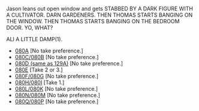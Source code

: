 Jason leans out open window and gets STABBED BY A DARK FIGURE WITH A CULTIVATOR. DARN GARDENERS. THEN THOMAS STARTS BANGING ON THE WINDOW. THEN THOMAS STARTS BANGING ON THE BEDROOM DOOR. YO, WHAT?

ALI A LITTLE DAMP(1).

* [080A](080A.md) [No take preference.]
* [080C/080B](080C-080B.md) [No take preference.]
* [080D (same as 129A)](080D-129A--NoPref.--.md) [No take preference.]
* [080E](080E--Take02-03--.md) [Take 2 or 3.]
* [080F/080G](080F-080G.md) [No take preference.]
* [080H/080I](080H-080I--Take01--.md) [Take 1.]
* [080L/080K](080L-080K--NoPref.--.md) [No take preference.]
* [080N/080M](080N-080M.md) [No take preference.]
* [080Q/080P](080Q-080P--NoPref.--.md) [No take preference.]
